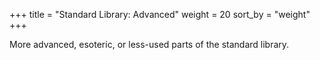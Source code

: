 +++
title = "Standard Library: Advanced"
weight = 20
sort_by = "weight"
+++

More advanced, esoteric, or less-used parts of the standard library.